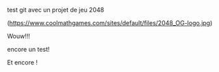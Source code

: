 test git avec un projet de jeu 2048

(https://www.coolmathgames.com/sites/default/files/2048_OG-logo.jpg)

Wouw!!!

encore un test!

Et encore !